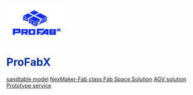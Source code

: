
<img src="pic/logo.png"  align=“center”, width= 30%/>


#  <font color=#002FA7>ProFabX</font>


[sandtable model](en/sandtable/sandtable.md)
[NexMaker-Fab class ](https://www.nexmaker.com/)
[Fab Space Solution](en/lab/lab.md)
[AGV solution](en/agv/agv.md)
[Prototype service](en/prototype/prototype.md)



<!-- ![color](#ffffff) -->
